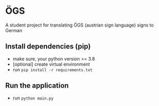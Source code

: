 # ÖGS
A student project for translating ÖGS (austrian sign language) signs to German

## Install dependencies (pip)
- make sure, your python version >= 3.8
- [optional] create virtual environment
- run `pip install -r requirements.txt`

## Run the application
- run `python main.py`
